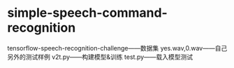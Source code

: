 # simple-speech-command-recognition
tensorflow-speech-recognition-challenge——数据集
yes.wav,0.wav——自己另外的测试样例
v2t.py——构建模型&训练
test.py——载入模型测试
